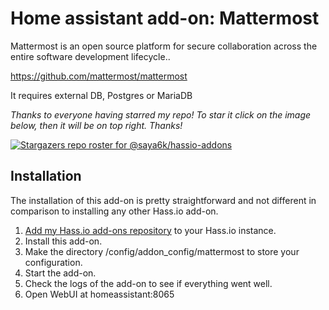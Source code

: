 # Home assistant add-on: Mattermost

Mattermost is an open source platform for secure collaboration across the entire software development lifecycle..

https://github.com/mattermost/mattermost

It requires external DB, Postgres or MariaDB

_Thanks to everyone having starred my repo! To star it click on the image below, then it will be on top right. Thanks!_

[![Stargazers repo roster for @saya6k/hassio-addons](https://reporoster.com/stars/saya6k/hassio-addons)](https://github.com/saya6k/hassio-addons/stargazers)


## Installation

The installation of this add-on is pretty straightforward and not different in
comparison to installing any other Hass.io add-on.

1. [Add my Hass.io add-ons repository][repository] to your Hass.io instance.
1. Install this add-on.
1. Make the directory /config/addon_config/mattermost to store your configuration.
1. Start the add-on.
1. Check the logs of the add-on to see if everything went well.
1. Open WebUI at homeassistant:8065


[repository]: https://github.com/saya6k/hassio-addons